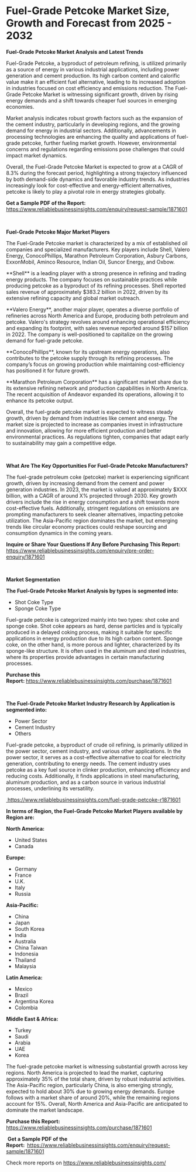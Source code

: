 <p><h1>Fuel-Grade Petcoke Market Size, Growth and Forecast from 2025 - 2032</h1></p><p><strong>Fuel-Grade Petcoke Market Analysis and Latest Trends</strong></p>
<p><p>Fuel-Grade Petcoke, a byproduct of petroleum refining, is utilized primarily as a source of energy in various industrial applications, including power generation and cement production. Its high carbon content and calorific value make it an efficient fuel alternative, leading to its increased adoption in industries focused on cost efficiency and emissions reduction. The Fuel-Grade Petcoke Market is witnessing significant growth, driven by rising energy demands and a shift towards cheaper fuel sources in emerging economies.</p><p>Market analysis indicates robust growth factors such as the expansion of the cement industry, particularly in developing regions, and the growing demand for energy in industrial sectors. Additionally, advancements in processing technologies are enhancing the quality and applications of fuel-grade petcoke, further fueling market growth. However, environmental concerns and regulations regarding emissions pose challenges that could impact market dynamics.</p><p>Overall, the Fuel-Grade Petcoke Market is expected to grow at a CAGR of 8.3% during the forecast period, highlighting a strong trajectory influenced by both demand-side dynamics and favorable industry trends. As industries increasingly look for cost-effective and energy-efficient alternatives, petcoke is likely to play a pivotal role in energy strategies globally.</p></p>
<p><strong>Get a Sample PDF of the Report:&nbsp;</strong> <a href="https://www.reliablebusinessinsights.com/enquiry/request-sample/1871601?utm_campaign=2142&utm_medium=2&utm_source=Github&utm_content=ia&utm_term=04022025&utm_id=fuel-grade-petcoke">https://www.reliablebusinessinsights.com/enquiry/request-sample/1871601</a></p>
<p>&nbsp;</p>
<p><strong>Fuel-Grade Petcoke Major Market Players</strong></p>
<p><p>The Fuel-Grade Petcoke market is characterized by a mix of established oil companies and specialized manufacturers. Key players include Shell, Valero Energy, ConocoPhillips, Marathon Petroleum Corporation, Asbury Carbons, ExxonMobil, Aminco Resource, Indian Oil, Suncor Energy, and Oxbow.</p><p>**Shell** is a leading player with a strong presence in refining and trading energy products. The company focuses on sustainable practices while producing petcoke as a byproduct of its refining processes. Shell reported sales revenue of approximately $383.2 billion in 2022, driven by its extensive refining capacity and global market outreach.</p><p>**Valero Energy**, another major player, operates a diverse portfolio of refineries across North America and Europe, producing both petroleum and petcoke. Valero's strategy revolves around enhancing operational efficiency and expanding its footprint, with sales revenue reported around $157 billion in 2022. The company is well-positioned to capitalize on the growing demand for fuel-grade petcoke.</p><p>**ConocoPhillips**, known for its upstream energy operations, also contributes to the petcoke supply through its refining processes. The company’s focus on growing production while maintaining cost-efficiency has positioned it for future growth.</p><p>**Marathon Petroleum Corporation** has a significant market share due to its extensive refining network and production capabilities in North America. The recent acquisition of Andeavor expanded its operations, allowing it to enhance its petcoke output.</p><p>Overall, the fuel-grade petcoke market is expected to witness steady growth, driven by demand from industries like cement and energy. The market size is projected to increase as companies invest in infrastructure and innovation, allowing for more efficient production and better environmental practices. As regulations tighten, companies that adapt early to sustainability may gain a competitive edge.</p></p>
<p>&nbsp;</p>
<p><strong>What Are The Key Opportunities For Fuel-Grade Petcoke Manufacturers?</strong></p>
<p><p>The fuel-grade petroleum coke (petcoke) market is experiencing significant growth, driven by increasing demand from the cement and power generation industries. In 2023, the market is valued at approximately $XXX billion, with a CAGR of around X% projected through 2030. Key growth drivers include the rise in energy consumption and a shift towards more cost-effective fuels. Additionally, stringent regulations on emissions are prompting manufacturers to seek cleaner alternatives, impacting petcoke utilization. The Asia-Pacific region dominates the market, but emerging trends like circular economy practices could reshape sourcing and consumption dynamics in the coming years.</p></p>
<p><strong>Inquire or Share Your Questions If Any Before Purchasing This Report:</strong> <a href="https://www.reliablebusinessinsights.com/enquiry/pre-order-enquiry/1871601?utm_campaign=2142&utm_medium=2&utm_source=Github&utm_content=ia&utm_term=04022025&utm_id=fuel-grade-petcoke">https://www.reliablebusinessinsights.com/enquiry/pre-order-enquiry/1871601</a></p>
<p>&nbsp;</p>
<p><strong>Market Segmentation</strong></p>
<p><strong>The Fuel-Grade Petcoke Market Analysis by types is segmented into:</strong></p>
<p><ul><li>Shot Coke Type</li><li>Sponge Coke Type</li></ul></p>
<p><p>Fuel-grade petcoke is categorized mainly into two types: shot coke and sponge coke. Shot coke appears as hard, dense particles and is typically produced in a delayed coking process, making it suitable for specific applications in energy production due to its high carbon content. Sponge coke, on the other hand, is more porous and lighter, characterized by its sponge-like structure. It is often used in the aluminum and steel industries, where its properties provide advantages in certain manufacturing processes.</p></p>
<p><strong>Purchase this Report:&nbsp;</strong><a href="https://www.reliablebusinessinsights.com/purchase/1871601?utm_campaign=2142&utm_medium=2&utm_source=Github&utm_content=ia&utm_term=04022025&utm_id=fuel-grade-petcoke">https://www.reliablebusinessinsights.com/purchase/1871601</a></p>
<p>&nbsp;</p>
<p><strong>The Fuel-Grade Petcoke Market Industry Research by Application is segmented into:</strong></p>
<p><ul><li>Power Sector</li><li>Cement Industry</li><li>Others</li></ul></p>
<p><p>Fuel-grade petcoke, a byproduct of crude oil refining, is primarily utilized in the power sector, cement industry, and various other applications. In the power sector, it serves as a cost-effective alternative to coal for electricity generation, contributing to energy needs. The cement industry uses petcoke as a key fuel source in clinker production, enhancing efficiency and reducing costs. Additionally, it finds applications in steel manufacturing, aluminum production, and as a carbon source in various industrial processes, underlining its versatility.</p></p>
<p><a href="https://www.reliablebusinessinsights.com/fuel-grade-petcoke-r1871601?utm_campaign=2142&utm_medium=2&utm_source=Github&utm_content=ia&utm_term=04022025&utm_id=fuel-grade-petcoke">&nbsp;https://www.reliablebusinessinsights.com/fuel-grade-petcoke-r1871601</a></p>
<p><strong>In terms of Region, the Fuel-Grade Petcoke Market Players available by Region are:</strong></p>
<p>
    <p> <strong> North America: </strong>
        <ul>
            <li>United States</li>
            <li>Canada</li>
        </ul>
        </p> 
    <p> <strong> Europe: </strong>
        <ul>
            <li>Germany</li>
            <li>France</li>
            <li>U.K.</li>
            <li>Italy</li>
            <li>Russia</li>
        </ul>
        </p> 
    <p> <strong> Asia-Pacific: </strong>
        <ul>
            <li>China</li>
            <li>Japan</li>
            <li>South Korea</li>
            <li>India</li>
            <li>Australia</li>
            <li>China Taiwan</li>
            <li>Indonesia</li>
            <li>Thailand</li>
            <li>Malaysia</li>
        </ul>
        </p> 
    <p> <strong> Latin America: </strong>
        <ul>
            <li>Mexico</li>
            <li>Brazil</li>
            <li>Argentina Korea</li>
            <li>Colombia</li>
        </ul>
        </p> 
    <p> <strong> Middle East & Africa: </strong>
        <ul>
            <li>Turkey</li>
            <li>Saudi</li>
            <li>Arabia</li>
            <li>UAE</li>
            <li>Korea</li>
        </ul>
    </p>
    </p>
<p><p>The fuel-grade petcoke market is witnessing substantial growth across key regions. North America is projected to lead the market, capturing approximately 35% of the total share, driven by robust industrial activities. The Asia-Pacific region, particularly China, is also emerging strongly, expected to hold about 30% due to growing energy demands. Europe follows with a market share of around 20%, while the remaining regions account for 15%. Overall, North America and Asia-Pacific are anticipated to dominate the market landscape.</p></p>
<p><strong>Purchase this Report: </strong><a href="https://www.reliablebusinessinsights.com/purchase/1871601?utm_campaign=2142&utm_medium=2&utm_source=Github&utm_content=ia&utm_term=04022025&utm_id=fuel-grade-petcoke">https://www.reliablebusinessinsights.com/purchase/1871601</a></p>
<p>&nbsp;<strong>Get a Sample PDF of the Report:&nbsp;&nbsp;</strong><a href="https://www.reliablebusinessinsights.com/enquiry/request-sample/1871601?utm_campaign=2142&utm_medium=2&utm_source=Github&utm_content=ia&utm_term=04022025&utm_id=fuel-grade-petcoke">https://www.reliablebusinessinsights.com/enquiry/request-sample/1871601</a></p>
<p><strong></strong></p>
<p>Check more reports on <a href="https://www.reliablebusinessinsights.com/?utm_campaign=2142&utm_medium=2&utm_source=Github&utm_content=ia&utm_term=04022025&utm_id=fuel-grade-petcoke">https://www.reliablebusinessinsights.com/</a></p>